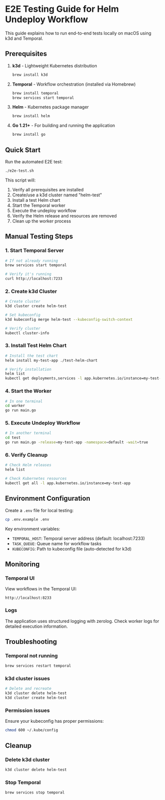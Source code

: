 # E2E Testing Guide for Helm Undeploy Workflow

This guide explains how to run end-to-end tests locally on macOS using k3d and Temporal.

## Prerequisites

1. **k3d** - Lightweight Kubernetes distribution
   ```bash
   brew install k3d
   ```

2. **Temporal** - Workflow orchestration (installed via Homebrew)
   ```bash
   brew install temporal
   brew services start temporal
   ```

3. **Helm** - Kubernetes package manager
   ```bash
   brew install helm
   ```

4. **Go 1.21+** - For building and running the application
   ```bash
   brew install go
   ```

## Quick Start

Run the automated E2E test:
```bash
./e2e-test.sh
```

This script will:
1. Verify all prerequisites are installed
2. Create/use a k3d cluster named "helm-test"
3. Install a test Helm chart
4. Start the Temporal worker
5. Execute the undeploy workflow
6. Verify the Helm release and resources are removed
7. Clean up the worker process

## Manual Testing Steps

### 1. Start Temporal Server
```bash
# If not already running
brew services start temporal

# Verify it's running
curl http://localhost:7233
```

### 2. Create k3d Cluster
```bash
# Create cluster
k3d cluster create helm-test

# Set kubeconfig
k3d kubeconfig merge helm-test --kubeconfig-switch-context

# Verify cluster
kubectl cluster-info
```

### 3. Install Test Helm Chart
```bash
# Install the test chart
helm install my-test-app ./test-helm-chart

# Verify installation
helm list
kubectl get deployments,services -l app.kubernetes.io/instance=my-test-app
```

### 4. Start the Worker
```bash
# In one terminal
cd worker
go run main.go
```

### 5. Execute Undeploy Workflow
```bash
# In another terminal
cd test
go run main.go -release=my-test-app -namespace=default -wait=true
```

### 6. Verify Cleanup
```bash
# Check Helm releases
helm list

# Check Kubernetes resources
kubectl get all -l app.kubernetes.io/instance=my-test-app
```

## Environment Configuration

Create a `.env` file for local testing:
```bash
cp .env.example .env
```

Key environment variables:
- `TEMPORAL_HOST`: Temporal server address (default: localhost:7233)
- `TASK_QUEUE`: Queue name for workflow tasks
- `KUBECONFIG`: Path to kubeconfig file (auto-detected for k3d)

## Monitoring

### Temporal UI
View workflows in the Temporal UI:
```
http://localhost:8233
```

### Logs
The application uses structured logging with zerolog. Check worker logs for detailed execution information.

## Troubleshooting

### Temporal not running
```bash
brew services restart temporal
```

### k3d cluster issues
```bash
# Delete and recreate
k3d cluster delete helm-test
k3d cluster create helm-test
```

### Permission issues
Ensure your kubeconfig has proper permissions:
```bash
chmod 600 ~/.kube/config
```

## Cleanup

### Delete k3d cluster
```bash
k3d cluster delete helm-test
```

### Stop Temporal
```bash
brew services stop temporal
```